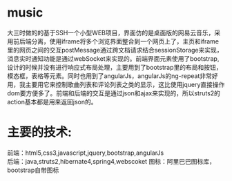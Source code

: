 # music
大三时做的的基于SSH一个小型WEB项目，界面仿的是桌面版的网易云音乐，采用前后端分离，使用iframe将多个浏览界面整合到一个网页上了，主页和iframe里的网页之间的交互postMessage通过跨文档请求结合sessionStorage来实现，消息实时通知功能是通过webSocket来实现的。前端界面元素使用了bootstrap,设计的时候并没有进行响应式布局处理，主要用到了bootstrap里的布局和按钮，模态框，表格等元素。同时也用到了angularJs，angularJs的ng-repeat非常好用，我主要用它来控制歌曲列表和评论列表之类的显示，这比使用jquery直接操作dom要方便多了。前端和后端的交互是通过json和ajax来实现的，所以struts2的action基本都是用来返回json的。

# 主要的技术:
前端：html5,css3,javascript,jquery,bootstrap,angularJs  
后端：java,struts2,hibernate4,spring4,webscoket
图标：阿里巴巴图标库，bootstrap自带图标


